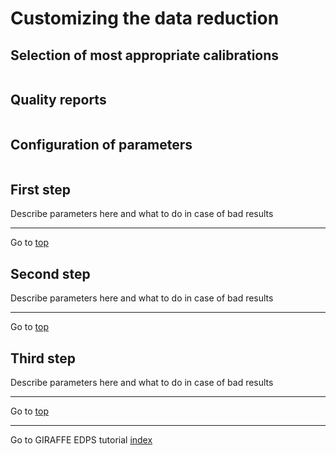 # Customizing the data reduction  <a name="configuration"></a>

## Selection of most appropriate calibrations

```{include} ../common/appropriate_calibrations.md
```

## Quality reports
```{include} ../common/quality_plots.md
```

## Configuration of parameters
```{include} ../common/configure_reduction.md
```

## First step <a name="first_step"> </a>

Describe parameters here and what to do in case of bad results


 ---
Go to [top](#configuration)


## Second step <a name="second_step"> </a>


Describe parameters here and what to do in case of bad results


 ---
Go to [top](#configuration)


## Third step <a name="third_step"> </a>

Describe parameters here and what to do in case of bad results


 ---
Go to [top](#configuration)

 ---
Go to GIRAFFE EDPS tutorial [index](../giraffe/index)